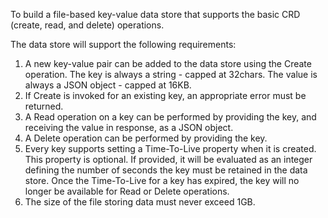 To build a file-based key-value data store that supports the basic CRD (create, read, and delete) operations.

The data store will support the following  requirements:

1. A new key-value pair can be added to the data store using the Create operation. The key
   is always a string - capped at 32chars. The value is always a JSON object - capped at
   16KB.
2. If Create is invoked for an existing key, an appropriate error must be returned.
3. A Read operation on a key can be performed by providing the key, and receiving the
   value in response, as a JSON object.
4. A Delete operation can be performed by providing the key.
5. Every key supports setting a Time-To-Live property when it is created. This property is
   optional. If provided, it will be evaluated as an integer defining the number of seconds
   the key must be retained in the data store. Once the Time-To-Live for a key has expired,
   the key will no longer be available for Read or Delete operations.
6. The size of the file storing data must never exceed 1GB.   

